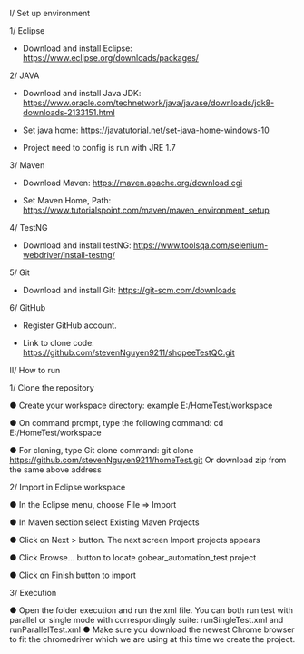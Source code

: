 I/ Set up environment

1/ Eclipse

- Download and install Eclipse: https://www.eclipse.org/downloads/packages/

2/ JAVA

- Download and install Java JDK: https://www.oracle.com/technetwork/java/javase/downloads/jdk8-downloads-2133151.html

- Set java home: https://javatutorial.net/set-java-home-windows-10
- Project need to config is run with JRE 1.7

3/ Maven

- Download Maven: https://maven.apache.org/download.cgi

- Set Maven Home, Path: https://www.tutorialspoint.com/maven/maven_environment_setup

4/ TestNG

- Download and install testNG: https://www.toolsqa.com/selenium-webdriver/install-testng/

5/ Git

- Download and install Git: https://git-scm.com/downloads

6/ GitHub

- Register GitHub account.

- Link to clone code: https://github.com/stevenNguyen9211/shopeeTestQC.git

II/ How to run

1/ Clone the repository

● Create your workspace directory: example E:/HomeTest/workspace

● On command prompt, type the following command: cd E:/HomeTest/workspace

● For cloning, type Git clone command: git clone https://github.com/stevenNguyen9211/homeTest.git Or download zip from the same above address

2/ Import in Eclipse workspace

● In the Eclipse menu, choose File => Import

● In Maven section select Existing Maven Projects

● Click on Next > button. The next screen Import projects appears

● Click Browse... button to locate gobear_automation_test project

● Click on Finish button to import

3/ Execution

● Open the folder execution and run the xml file. You can both run test with parallel or single mode with correspondingly suite: runSingleTest.xml and runParallelTest.xml
● Make sure you download the newest Chrome browser to fit the chromedriver which we are using at this time we create the project.
